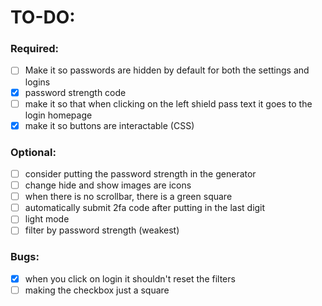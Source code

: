 # TO-DO:

### Required:

- [ ] Make it so passwords are hidden by default for both the settings and logins
- [X] password strength code
- [ ] make it so that when clicking on the left shield pass text it goes to the login homepage
- [X] make it so buttons are interactable (CSS)

### Optional:

- [ ] consider putting the password strength in the generator
- [ ] change hide and show images are icons
- [ ] when there is no scrollbar, there is a green square
- [ ] automatically submit 2fa code after putting in the last digit
- [ ] light mode
- [ ] filter by password strength (weakest)

### Bugs:

- [X] when you click on login it shouldn't reset the filters
- [ ] making the checkbox just a square
